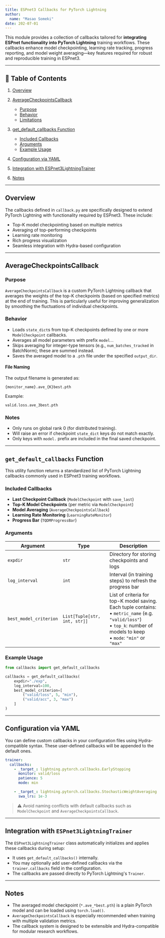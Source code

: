 ```yaml
---
title: ESPnet3 Callbacks for PyTorch Lightning
author:
  name: "Masao Someki"
date: 202-07-01
---
```


This module provides a collection of callbacks tailored for **integrating ESPnet functionality into PyTorch Lightning** training workflows. These callbacks enhance model checkpointing, learning rate tracking, progress reporting, and model weight averaging—key features required for robust and reproducible training in ESPnet3.

---

## 📑 Table of Contents

1. [Overview](#overview)
2. [AverageCheckpointsCallback](#averagecheckpointscallback)

   * [Purpose](#purpose)
   * [Behavior](#behavior)
   * [Limitations](#limitations)
3. [get\_default\_callbacks Function](#get_default_callbacks-function)

   * [Included Callbacks](#included-callbacks)
   * [Arguments](#arguments)
   * [Example Usage](#example-usage)
4. [Configuration via YAML](#configuration-via-yaml)
5. [Integration with ESPnet3LightningTrainer](#integration-with-espnet3lightningtrainer)
6. [Notes](#notes)

---

## Overview

The callbacks defined in `callback.py` are specifically designed to extend PyTorch Lightning with functionality required by ESPnet3. These include:

* Top-K model checkpointing based on multiple metrics
* Averaging of top-performing checkpoints
* Learning rate monitoring
* Rich progress visualization
* Seamless integration with Hydra-based configuration

---

## AverageCheckpointsCallback

### Purpose

`AverageCheckpointsCallback` is a custom PyTorch Lightning callback that averages the weights of the top-K checkpoints (based on specified metrics) at the end of training. This is particularly useful for improving generalization by smoothing the fluctuations of individual checkpoints.

### Behavior

* Loads `state_dict`s from top-K checkpoints defined by one or more `ModelCheckpoint` callbacks.
* Averages all model parameters with prefix `model.`.
* Skips averaging for integer-type tensors (e.g., `num_batches_tracked` in BatchNorm); these are summed instead.
* Saves the averaged model to a `.pth` file under the specified `output_dir`.

#### File Naming

The output filename is generated as:

```
{monitor_name}.ave_{K}best.pth
```

Example:

```
valid.loss.ave_3best.pth
```

### Notes

* Only runs on global rank 0 (for distributed training).
* Will raise an error if checkpoint `state_dict` keys do not match exactly.
* Only keys with `model.` prefix are included in the final saved checkpoint.

---

## `get_default_callbacks` Function

This utility function returns a standardized list of PyTorch Lightning callbacks commonly used in ESPnet3 training workflows.

### Included Callbacks

* **Last Checkpoint Callback** (`ModelCheckpoint` with `save_last`)
* **Top-K Model Checkpoints** (per metric via `ModelCheckpoint`)
* **Model Averaging** (`AverageCheckpointsCallback`)
* **Learning Rate Monitoring** (`LearningRateMonitor`)
* **Progress Bar** (`TQDMProgressBar`)

### Arguments

| Argument               | Type                         | Description                                                                                                                                                                      |
| ---------------------- | ---------------------------- | -------------------------------------------------------------------------------------------------------------------------------------------------------------------------------- |
| `expdir`               | `str`                        | Directory for storing checkpoints and logs                                                                                                                                       |
| `log_interval`         | `int`                        | Interval (in training steps) to refresh the progress bar                                                                                                                         |
| `best_model_criterion` | `List[Tuple[str, int, str]]` | List of criteria for top-K model saving. Each tuple contains: <br>• `metric_name` (e.g. `"valid/loss"`) <br>• `top_k`: number of models to keep <br>• `mode`: `"min"` or `"max"` |

### Example Usage

```python
from callbacks import get_default_callbacks

callbacks = get_default_callbacks(
    expdir="./exp",
    log_interval=100,
    best_model_criterion=[
        ("valid/loss", 5, "min"),
        ("valid/acc", 3, "max")
    ]
)
```

---

## Configuration via YAML

You can define custom callbacks in your configuration files using Hydra-compatible syntax. These user-defined callbacks will be appended to the default ones.

```yaml
trainer:
  callbacks:
    - _target_: lightning.pytorch.callbacks.EarlyStopping
      monitor: valid/loss
      patience: 5
      mode: min

    - _target_: lightning.pytorch.callbacks.StochasticWeightAveraging
      swa_lrs: 1e-3
```

> ⚠️ Avoid naming conflicts with default callbacks such as `ModelCheckpoint` and `AverageCheckpointsCallback`.

---

## Integration with `ESPnet3LightningTrainer`

The `ESPnet3LightningTrainer` class automatically initializes and applies these callbacks during setup:

* It uses `get_default_callbacks()` internally.
* You may optionally add user-defined callbacks via the `trainer.callbacks` field in the configuration.
* The callbacks are passed directly to PyTorch Lightning's `Trainer`.

---

## Notes

* The averaged model checkpoint (`*.ave_*best.pth`) is a plain PyTorch model and can be loaded using `torch.load()`.
* `AverageCheckpointsCallback` is especially recommended when training with multiple validation metrics.
* The callback system is designed to be extensible and Hydra-compatible for modular research workflows.
